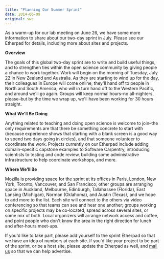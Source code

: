 ```yaml
---
title: "Planning Our Summer Sprint"
date: 2014-06-09
original: swc
---
```

<p>
  As a warm-up for our lab meeting on June 26,
  we have some more information to share
  about our two-day sprint in July.
  Please see our Etherpad for details,
  including more about sites and projects.
</p>
<p><strong>Overview</strong></p>
<p>
  The goals of this global two-day sprint are to write and build useful things,
  and to strengthen ties within the open science community by giving people a chance to work together.
  Work will begin on the morning of Tuesday, July 22 in New Zealand and Australia.
  As they are starting to wind up for the day,
  their colleagues in Europe will come online;
  they'll hand off to people in North and South America,
  who will in turn hand off to the Western Pacific, and around we'll go again.
  Groups will keep normal hours–no all-nighters, please–but by the time we wrap up,
  we'll have been working for 30 hours straight.
</p>
<p><strong>What We'll Be Doing</strong></p>
<p>
  Anything related to teaching and doing open science is welcome to join–the only requirements are that
  there be something concrete to start with
  (because experience shows that starting with a blank screen is a good way to spend two days going in circles),
  and that someone volunteer to coordinate the work.
  Projects currently on our Etherpad
  include adding domain-specific capstone examples to Software Carpentry,
  introducing scientists to testing and code review,
  building some administrative infrastructure to help coordinate workshops,
  and more.
</p>
<p><strong>Where We'll Be</strong></p>
<p>
  Mozilla is providing space for the sprint at its offices
  in Paris, London, New York, Toronto, Vancouver, and San Francisco;
  other groups are arranging space in Auckland, Melbourne, Edinburgh,
  Tallahassee (Florida), East Lansing (Michigan), Norman (Oklahoma), and Austin (Texas),
  and we hope to add more to the list.
  Each site will connect to the others via video conferencing so that teams can see and hear one another;
  groups working on specific projects may be co-located, spread across several sites, or some mix of both.
  Local organizers will arrange network access and coffee,
  and point people who don't know the area in the right direction for lunch and after-hours meet-ups.
</p>
<p>
  If you'd like to take part,
  please add yourself to the sprint Etherpad
  so that we have an idea of numbers at each site.
  If you'd like your project to be part of the sprint,
  or be a host site,
  please update the Etherpad as well,
  and <a href="mailto:gvwilson@third-bit.com">mail us</a> so that we can help advertise.
</p>
